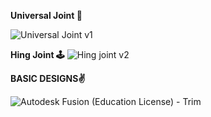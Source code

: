   **Universal Joint 🧩**

![Universal Joint v1](https://github.com/user-attachments/assets/2fc06eed-363e-4cf3-88b1-908ab1a79fbd)


  **Hing Joint 🕹️**
![Hing joint v2](https://github.com/user-attachments/assets/dae1c78d-2f25-4553-9791-cb58d8038402)



  
  **BASIC DESIGNS✌️**

![Autodesk Fusion (Education License) - Trim](https://github.com/user-attachments/assets/7e4f27a5-8996-45e9-93a8-2af1f6ad5cb0)
